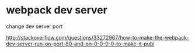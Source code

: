# webpack dev server

change dev server port

http://stackoverflow.com/questions/33272967/how-to-make-the-webpack-dev-server-run-on-port-80-and-on-0-0-0-0-to-make-it-publ